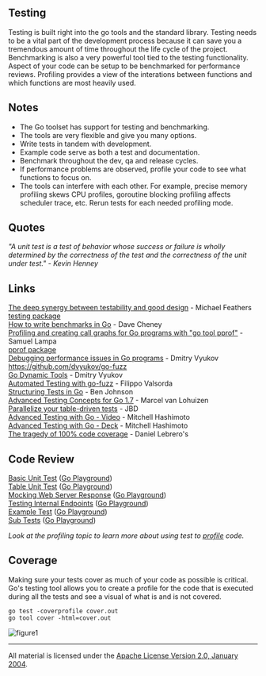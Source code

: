 ## Testing

Testing is built right into the go tools and the standard library. Testing needs to be a vital part of the development process because it can save you a tremendous amount of time throughout the life cycle of the project. Benchmarking is also a very powerful tool tied to the testing functionality. Aspect of your code can be setup to be benchmarked for performance reviews. Profiling provides a view of the interations between functions and which functions are most heavily used.

## Notes

* The Go toolset has support for testing and benchmarking.
* The tools are very flexible and give you many options.
* Write tests in tandem with development.
* Example code serve as both a test and documentation.
* Benchmark throughout the dev, qa and release cycles.
* If performance problems are observed, profile your code to see what functions to focus on.
* The tools can interfere with each other. For example, precise memory profiling skews CPU profiles, goroutine blocking profiling affects scheduler trace, etc. Rerun tests for each needed profiling mode.

## Quotes

_"A unit test is a test of behavior whose success or failure is wholly determined by the correctness of the test and the correctness of the unit under test." - Kevin Henney_

## Links

[The deep synergy between testability and good design](https://www.youtube.com/watch?reload=9&feature=share&v=4cVZvoFGJTU&app=desktop) - Michael Feathers  
[testing package](http://golang.org/pkg/testing/)    
[How to write benchmarks in Go](https://dave.cheney.net/2013/06/30/how-to-write-benchmarks-in-go) - Dave Cheney    
[Profiling and creating call graphs for Go programs with "go tool pprof"](http://saml.rilspace.com/profiling-and-creating-call-graphs-for-go-programs-with-go-tool-pprof) - Samuel Lampa    
[pprof package](https://golang.org/pkg/net/http/pprof/)    
[Debugging performance issues in Go programs](https://software.intel.com/en-us/blogs/2014/05/10/debugging-performance-issues-in-go-programs) - Dmitry Vyukov    
https://github.com/dvyukov/go-fuzz  
[Go Dynamic Tools](https://talks.golang.org/2015/dynamic-tools.slide#1) - Dmitry Vyukov    
[Automated Testing with go-fuzz](https://vimeo.com/141698770) - Filippo Valsorda    
[Structuring Tests in Go](https://medium.com/@benbjohnson/structuring-tests-in-go-46ddee7a25c#.b2m3nziyb) - Ben Johnson  
[Advanced Testing Concepts for Go 1.7](https://speakerdeck.com/mpvl/advanced-testing-concepts-for-go-1-dot-7) - Marcel van Lohuizen  
[Parallelize your table-driven tests](https://rakyll.org/parallelize-test-tables/) - JBD     
[Advanced Testing with Go - Video](https://www.youtube.com/shared?ci=LARb45o5TpA) - Mitchell Hashimoto  
[Advanced Testing with Go - Deck](https://speakerdeck.com/mitchellh/advanced-testing-with-go) - Mitchell Hashimoto  
[The tragedy of 100% code coverage](http://labs.ig.com/code-coverage-100-percent-tragedy) - Daniel Lebrero's  

## Code Review

[Basic Unit Test](example1/example1_test.go) ([Go Playground](https://play.golang.org/p/PjaFFt_G8S-))  
[Table Unit Test](example2/example2_test.go) ([Go Playground](https://play.golang.org/p/1IFRuIq6Lok))  
[Mocking Web Server Response](example3/example3_test.go) ([Go Playground](https://play.golang.org/p/AXJjztn8O37))  
[Testing Internal Endpoints](example4/handlers/handlers_test.go) ([Go Playground](https://play.golang.org/p/5fe6X2IT6oR))  
[Example Test](example4/handlers/handlers_example_test.go) ([Go Playground](https://play.golang.org/p/rE0DRliZH9t))  
[Sub Tests](example5/example5_test.go) ([Go Playground](https://play.golang.org/p/S--P9iI5mbL))  

_Look at the profiling topic to learn more about using test to [profile](../profiling) code._

## Coverage

Making sure your tests cover as much of your code as possible is critical. Go's testing tool allows you to create a profile for the code that is executed during all the tests and see a visual of what is and is not covered.

	go test -coverprofile cover.out
	go tool cover -html=cover.out

![figure1](testing_coverage.png)
___
All material is licensed under the [Apache License Version 2.0, January 2004](http://www.apache.org/licenses/LICENSE-2.0).
